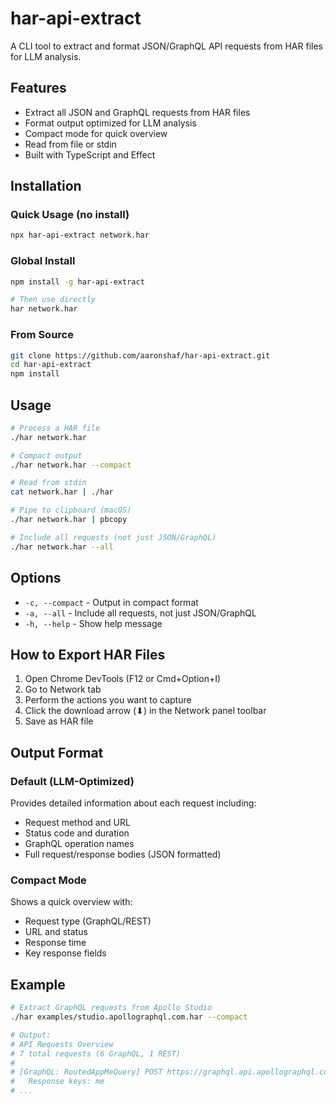 # har-api-extract

A CLI tool to extract and format JSON/GraphQL API requests from HAR files for LLM analysis.

## Features

- Extract all JSON and GraphQL requests from HAR files
- Format output optimized for LLM analysis
- Compact mode for quick overview
- Read from file or stdin
- Built with TypeScript and Effect

## Installation

### Quick Usage (no install)

```bash
npx har-api-extract network.har
```

### Global Install

```bash
npm install -g har-api-extract

# Then use directly
har network.har
```

### From Source

```bash
git clone https://github.com/aaronshaf/har-api-extract.git
cd har-api-extract
npm install
```

## Usage

```bash
# Process a HAR file
./har network.har

# Compact output
./har network.har --compact

# Read from stdin
cat network.har | ./har

# Pipe to clipboard (macOS)
./har network.har | pbcopy

# Include all requests (not just JSON/GraphQL)
./har network.har --all
```

## Options

- `-c, --compact` - Output in compact format
- `-a, --all` - Include all requests, not just JSON/GraphQL
- `-h, --help` - Show help message

## How to Export HAR Files

1. Open Chrome DevTools (F12 or Cmd+Option+I)
2. Go to Network tab
3. Perform the actions you want to capture
4. Click the download arrow (⬇) in the Network panel toolbar
5. Save as HAR file

## Output Format

### Default (LLM-Optimized)
Provides detailed information about each request including:
- Request method and URL
- Status code and duration
- GraphQL operation names
- Full request/response bodies (JSON formatted)

### Compact Mode
Shows a quick overview with:
- Request type (GraphQL/REST)
- URL and status
- Response time
- Key response fields

## Example

```bash
# Extract GraphQL requests from Apollo Studio
./har examples/studio.apollographql.com.har --compact

# Output:
# API Requests Overview
# 7 total requests (6 GraphQL, 1 REST)
#
# [GraphQL: RoutedAppMeQuery] POST https://graphql.api.apollographql.com/api/graphql -> 200 (42ms)
#   Response keys: me
# ...
```
